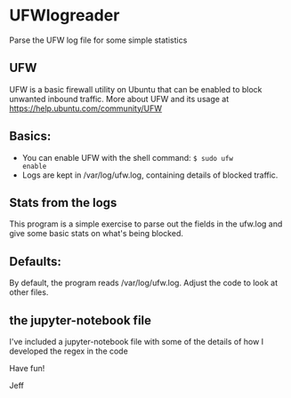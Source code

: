 # UFWlogreader
Parse the UFW log file for some simple statistics 

## UFW
UFW is a basic firewall utility on Ubuntu that can be enabled to block unwanted inbound traffic. 
More about UFW and its usage at https://help.ubuntu.com/community/UFW

## Basics: 
- You can enable UFW with the shell command: <code>$ sudo ufw enable</code> 
- Logs are kept in /var/log/ufw.log, containing details of blocked traffic. 

## Stats from the logs 
This program is a simple exercise to parse out the fields in the ufw.log and give some 
basic stats on what's being blocked. 

## Defaults: 
By default, the program reads /var/log/ufw.log. Adjust the code to look at other files. 

## the jupyter-notebook file
I've included a jupyter-notebook file with some of the details of how I developed the regex in the code

Have fun!

Jeff
